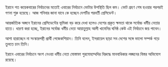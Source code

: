 ইরানে গত কয়েকবারের নির্বাচনের মতোই এবারের নির্বাচনে ভোটার উপস্থিতি ছিল কম। ভোট গ্রহণ শেষ হওয়ার পরপরই গণনা শুরু হয়েছে। আজ শনিবার জানা যাবে কে হচ্ছেন দেশটির পরবর্তী প্রেসিডেন্ট।

আন্তর্জাতিক অঙ্গনে ইরানের প্রেসিডেন্টের ভূমিকা বড় করে দেখা হলেও দেশের প্রকৃত ক্ষমতা থাকে সর্বোচ্চ ধর্মীয় নেতার হাতে। ধারণা করা হচ্ছে, ইরানের সর্বোচ্চ ধর্মীয় নেতা আয়াতুল্লাহ আলী খামেনির ঘনিষ্ঠ কেউ এই নির্বাচনে জয় পাবেন।

আশা হারাচ্ছেন না সংস্কারপন্থী প্রার্থী পেজেকশিয়ান। তিনি বলেন, ইসরায়েল ছাড়া সব দেশের সঙ্গে ভালো সম্পর্ক গড়ে তুলতে চান তিনি।

ইরানে এবারের নির্বাচনে অংশ নেওয়া ধর্মীয় নেতা মোস্তাফা পুরমোহাম্মদির বিরুদ্ধে মানবাধিকার লঙ্ঘনের বিস্তর অভিযোগ রয়েছে।
